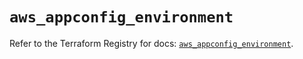 # `aws_appconfig_environment`

Refer to the Terraform Registry for docs: [`aws_appconfig_environment`](https://registry.terraform.io/providers/hashicorp/aws/5.61.0/docs/resources/appconfig_environment).
